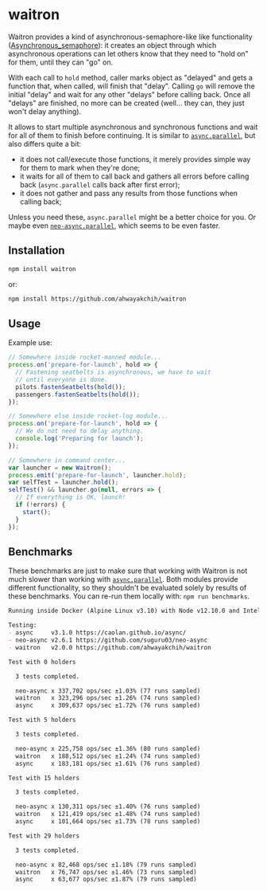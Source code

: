 waitron
=======

Waitron provides a kind of asynchronous-semaphore-like like functionality ([Asynchronous_semaphore](https://en.wikipedia.org/wiki/Asynchronous_semaphore)): it creates an object through which asynchronous operations can let others know that they need to "hold on" for them, until they can "go" on.

With each call to `hold` method, caller marks object as "delayed" and gets a function that, when called, will finish that "delay".
Calling `go` will remove the initial "delay" and wait for any other "delays" before calling back.
Once all "delays" are finished, no more can be created (well... they can, they just won't delay anything).

It allows to start multiple asynchronous and synchronous functions and wait for all of them to finish before continuing. It is similar to [`async.parallel`](https://github.com/caolan/async), but also differs quite a bit:

- it does not call/execute those functions, it merely provides simple way for them to mark when they're done;
- it waits for all of them to call back and gathers all errors before calling back (`async.parallel` calls back after first error);
- it does not gather and pass any results from those functions when calling back;

Unless you need these, `async.parallel` might be a better choice for you. Or maybe even [`neo-async.parallel`](https://github.com/suguru03/neo-async), which seems to be even faster.


## Installation

```sh
npm install waitron
```

or:

```sh
npm install https://github.com/ahwayakchih/waitron
```


## Usage

Example use:

```javascript
// Somewhere inside rocket-manned module...
process.on('prepare-for-launch', hold => {
  // Fastening seatbelts is asynchronous, we have to wait
  // until everyone is done.
  pilots.fastenSeatbelts(hold());
  passengers.fastenSeatbelts(hold());
});

// Somewhere else inside rocket-log module...
process.on('prepare-for-launch', hold => {
  // We do not need to delay anything.
  console.log('Preparing for launch');
});

// Somewhere in command center...
var launcher = new Waitron();
process.emit('prepare-for-launch', launcher.hold);
var selfTest = launcher.hold();
selfTest() && launcher.go(null, errors => {
  // If everything is OK, launch!
  if (!errors) {
    start();
  }
});
```


## Benchmarks

These benchmarks are just to make sure that working with Waitron is not much slower than working with [`async.parallel`](https://github.com/caolan/async). Both modules provide different functionality, so they shouldn't be evaluated solely by results of these benchmarks.
You can re-run them locally with: `npm run benchmarks`.

```markdown
Running inside Docker (Alpine Linux v3.10) with Node v12.10.0 and Intel(R) Core(TM) i7-3537U CPU @ 2.00GHz x 4

Testing:
- async     v3.1.0 https://caolan.github.io/async/         
- neo-async v2.6.1 https://github.com/suguru03/neo-async   
- waitron   v2.0.0 https://github.com/ahwayakchih/waitron  

Test with 0 holders

  3 tests completed.

  neo-async x 337,702 ops/sec ±1.03% (77 runs sampled)
  waitron   x 323,296 ops/sec ±1.26% (74 runs sampled)
  async     x 309,637 ops/sec ±1.72% (76 runs sampled)

Test with 5 holders

  3 tests completed.

  neo-async x 225,758 ops/sec ±1.36% (80 runs sampled)
  waitron   x 188,512 ops/sec ±1.24% (74 runs sampled)
  async     x 183,181 ops/sec ±1.61% (76 runs sampled)

Test with 15 holders

  3 tests completed.

  neo-async x 130,311 ops/sec ±1.40% (76 runs sampled)
  waitron   x 121,419 ops/sec ±1.48% (74 runs sampled)
  async     x 101,664 ops/sec ±1.73% (78 runs sampled)

Test with 29 holders

  3 tests completed.

  neo-async x 82,468 ops/sec ±1.18% (79 runs sampled)
  waitron   x 76,747 ops/sec ±1.46% (73 runs sampled)
  async     x 63,677 ops/sec ±1.87% (79 runs sampled)
```